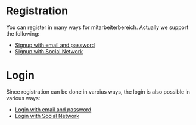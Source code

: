# Registration

You can register in many ways for mitarbeiterbereich. Actually we support the following:
- [Signup with email and password](signup-with-email.md)
- [Signup with Social Network](signup-with-social-network.md)

# Login

Since registration can be done in varoius ways, the login is also possible in various ways:
- [Login with email and password](login-with-email.md)
- [Login with Social Network](login-with-social-network.md)
